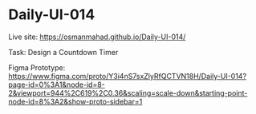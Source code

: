 # Daily-UI-014

Live site: https://osmanmahad.github.io/Daily-UI-014/

Task: Design a Countdown Timer

Figma Prototype: https://www.figma.com/proto/Y3i4nS7sxZlyRfQCTVN18H/Daily-UI-014?page-id=0%3A1&node-id=8-2&viewport=944%2C619%2C0.36&scaling=scale-down&starting-point-node-id=8%3A2&show-proto-sidebar=1
